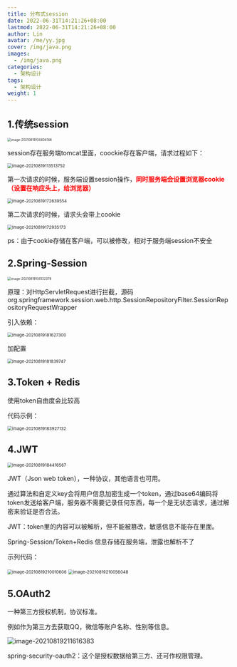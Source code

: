 ```yaml
---
title: 分布式session
date: 2022-06-31T14:21:26+08:00
lastmod: 2022-06-31T14:21:26+08:00
author: Lin
avatar: /me/yy.jpg
cover: /img/java.png
images:
  - /img/java.png
categories:
  - 架构设计
tags:
  - 架构设计
weight: 1
---
```


## 1.传统session

<img src="https://gitee.com/aaronlynn/picture/raw/master/img/image-20210819104404146.png" alt="image-20210819104404146" style="zoom:50%;" />  

session存在服务端tomcat里面，coockie存在客户端，请求过程如下：

<img src="https://gitee.com/aaronlynn/picture/raw/master/img/image-20210819113513752.png" alt="image-20210819113513752" style="zoom: 67%;" /> 

第一次请求的时候，服务端设置session操作，<font color='red'>**同时服务端会设置浏览器cookie（设置在响应头上，给浏览器）**</font>

<img src="C:/Users/Aaron/AppData/Roaming/Typora/typora-user-images/image-20210819172639554.png" alt="image-20210819172639554" style="zoom: 67%;" /> 

第二次请求的时候，请求头会带上cookie

<img src="https://gitee.com/aaronlynn/picture/raw/master/img/image-20210819172935173.png" alt="image-20210819172935173" style="zoom:67%;" /> 

ps：由于cookie存储在客户端，可以被修改，相对于服务端session不安全

## 2.Spring-Session

<img src="https://gitee.com/aaronlynn/picture/raw/master/img/image-20210819104132378.png" alt="image-20210819104132378" style="zoom: 50%;" /> 

原理：对HttpServletRequest进行拦截，源码org.springframework.session.web.http.SessionRepositoryFilter.SessionRepositoryRequestWrapper

引入依赖：

<img src="https://gitee.com/aaronlynn/picture/raw/master/img/image-20210819181627300.png" alt="image-20210819181627300" style="zoom: 67%;" /> 

加配置

<img src="https://gitee.com/aaronlynn/picture/raw/master/img/image-20210819181839747.png" alt="image-20210819181839747" style="zoom:67%;" /> 

## 3.Token + Redis

使用token自由度会比较高

代码示例：

<img src="https://gitee.com/aaronlynn/picture/raw/master/img/image-20210819183927132.png" alt="image-20210819183927132" style="zoom: 67%;" /> 

## 4.JWT

<img src="https://gitee.com/aaronlynn/picture/raw/master/img/image-20210819184416567.png" alt="image-20210819184416567" style="zoom: 67%;" /> 

JWT（Json web token），一种协议，其他语言也可用。

通过算法和自定义key会将用户信息加密生成一个token，通过base64编码将token发送给客户端，服务器不需要记录任何东西，每一个是无状态请求，通过解密来验证是否合法。

JWT：token里的内容可以被解析，但不能被篡改，敏感信息不能存在里面。

Spring-Session/Token+Redis 信息存储在服务端，泄露也解析不了

示列代码：

<img src="https://gitee.com/aaronlynn/picture/raw/master/img/image-20210819210010606.png" alt="image-20210819210010606" style="zoom:67%;" /> 

<img src="https://gitee.com/aaronlynn/picture/raw/master/img/image-20210819210056048.png" alt="image-20210819210056048" style="zoom:67%;" /> 

## 5.OAuth2

一种第三方授权机制，协议标准。

例如作为第三方去获取QQ，微信等账户名称、性别等信息。

<img src="https://gitee.com/aaronlynn/picture/raw/master/img/image-20210819211616383.png" alt="image-20210819211616383"  /> 

spring-security-oauth2：这个是授权数据给第三方、还可作权限管理。

​             
